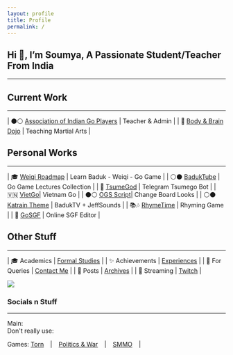 ```yaml
---
layout: profile
title: Profile
permalink: /
---
```


## Hi 👋, I’m Soumya, A Passionate Student/Teacher From India
---

## Current Work
---

| ⚫⚪ [Association of Indian Go Players](https://aigp.org.in/) |  Teacher & Admin |
| 🥋 [Body & Brain Dojo](/project/B&B-Dojo) | Teaching Martial Arts | 

## Personal Works
---

| 🎓 [Weiqi Roadmap](https://weiqi.soumyak4.in/) | Learn Baduk - Weiqi - Go Game |
| ⚪⚫ [BadukTube](https://baduktube.soumyak4.in/) | Go Game Lectures Collection |
| 🤖 [TsumeGod](https://tsumegod.soumyak4.in/) | Telegram Tsumego Bot |
| 🇻🇳 [VietGo](https://viet-go.soumyak4.in/)| Vietnam Go |
| ⚫⚪ [OGS Script](https://github.com/SoumyaK4/OGS-Tampermonkey)| Change Board Looks |
| ⚪⚫ [Katrain Theme](https://github.com/SoumyaK4/Katrain-Theme-SoumyaK4) | BadukTV + JeffSounds |
| 📚🎶 [RhymeTime](https://rhymetime.soumyak4.in) | Rhyming Game |
| 👀 [GoSGF](https://sgf.soumyak4.in/) | Online SGF Editor |

## Other Stuff
---

| 🎓 Academics | [Formal Studies](/Academics) |
| ✨ Achievements | [Experiences](/Experiences) |
| 💬 For Queries | [Contact Me](https://t.me/soumyak4) |
| 📮 Posts | [Archives](/Archives) |
| 👾 Streaming | [Twitch](https://twitch.tv/SoumyaK4) |

 ![](https://komarev.com/ghpvc/?username=soumyak4&label=Profile%20views&color=brightgreen) 

### Socials n Stuff
---
Main: 
<a rel="me" href="https://instagram.com/SoumyaK4" target="_blank" class="fab fa-instagram fa-2x"></a>
<a rel="me" href="https://twitch.tv/SoumyaK4" target="_blank" class="fab fa-twitch  fa-2x"></a>
<a rel="me" href="https://t.me/SoumyaK4" target="_blank" class="fab fa-telegram  fa-2x"></a>
<a rel="me" href="https://youtube.com/@SoumyaK4" target="_blank" class="fab fa-youtube  fa-2x"></a>
<a rel="me" href="https://github.com/SoumyaK4" target="_blank" class="fab fa-github  fa-2x"></a>
<br>
Don't really use: 
<a rel="me" href="https://en.wikipedia.org/wiki/User:SoumyaK4" target="_blank" class="fab fa-wikipedia-w"></a>
<a rel="me" href="https://mastodon.social/@SoumyaK4" target="_blank" class="fab fa-mastodon"></a>
<a rel="me" href="https://bsky.app/profile/soumyak4.bsky.social" target="_blank" class="fab fa-bluesky"></a>
<a rel="me" href="https://www.linkedin.com/in/soumyak4/" target="_blank" class="fab fa-linkedin"></a>
<a rel="me" href="https://www.tumblr.com/soumyak4" target="_blank" class="fab fa-tumblr"></a>
<a rel="me" href="https://www.reddit.com/user/SoumyaK4/" target="_blank" class="fab fa-reddit"></a>
<a rel="me" href="https://in.pinterest.com/SoumyaK4/" target="_blank" class="fab fa-pinterest"></a>
<a rel="me" href="https://www.threads.net/@soumyak4" target="_blank" class="fab fa-threads"></a>
<a rel="me" href="https://x.com/SoumyaK4_" target="_blank" class="fab fa-twitter"></a>
<a rel="me" href="https://www.facebook.com/SoumyaK4" target="_blank" class="fab fa-facebook"></a>
<br>

Games: 
<a rel="me" href="https://www.torn.com/profiles.php?XID=2361200" target="_blank" class="fas">Torn</a> &ensp; | &ensp;
<a rel="me" href="https://politicsandwar.com/nation/id=626478" target="_blank" class="fas">Politics & War</a> &ensp; | &ensp;
<a rel="me" href="https://web.simple-mmo.com/user/view/952187" target="_blank" class="fas">SMMO</a> &ensp; | &ensp;

